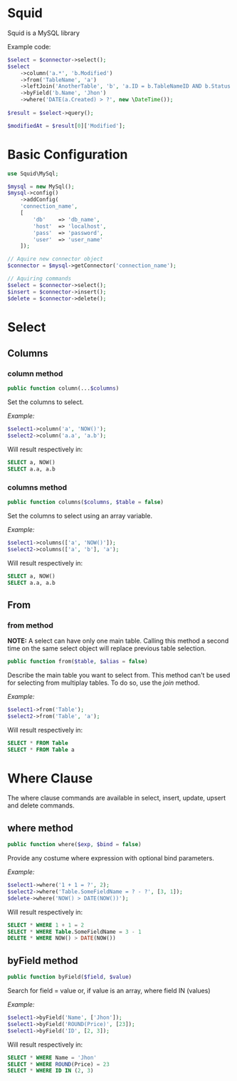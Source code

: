 # Squid
Squid is a MySQL library

Example code:
```php
$select = $connector->select();
$select
	->column('a.*', 'b.Modified')
	->from('TableName', 'a')
	->leftJoin('AnotherTable', 'b', 'a.ID = b.TableNameID AND b.Status = ?', 'valid')
	->byField('b.Name', 'Jhon')
	->where('DATE(a.Created) > ?', new \DateTime());
	
$result = $select->query();

$modifiedAt = $result[0]['Modified'];
```


# Basic Configuration
```php
use Squid\MySql;

$mysql = new MySql();
$mysql->config()
	->addConfig(
	'connection_name',
	[
		'db'	=> 'db_name',
		'host'	=> 'localhost',
		'pass'	=> 'password',
		'user'	=> 'user_name'
	]);

// Aquire new connector object
$connector = $mysql->getConnector('connection_name');

// Aquiring commands
$select = $connector->select();
$insert = $connector->insert();
$delete = $connector->delete();
```

# Select
## Columns

### column method
```php
public function column(...$columns)
```

Set the columns to select.

_Example:_
```php
$select1->column('a', 'NOW()');
$select2->column('a.a', 'a.b');
```
Will result respectively in:
```sql
SELECT a, NOW()
SELECT a.a, a.b
```

### columns method
```php
public function columns($columns, $table = false)
```
Set the columns to select using an array variable.

_Example:_
```php
$select1->columns(['a', 'NOW()']);
$select2->columns(['a', 'b'], 'a');
```
Will result respectively in:
```sql
SELECT a, NOW()
SELECT a.a, a.b
```


## From
### from method
**NOTE:** A select can have only one main table. Calling this method a second time on the same select object will replace
previous table selection.

```php
public function from($table, $alias = false)
```

Describe the main table you want to select from. This method can't be used for selecting from multiplay tables. To do so, use the _join_ method.

_Example:_
```php
$select1->from('Table');
$select2->from('Table', 'a');
```
Will result respectively in:
```sql
SELECT * FROM Table
SELECT * FROM Table a
```

# Where Clause
The where clause commands are available in select, insert, update, upsert and delete commands.

## where method
```php
public function where($exp, $bind = false)
```

Provide any costume where expression with optional bind parameters.

_Example:_
```php
$select1->where('1 + 1 = ?', 2);
$select2->where('Table.SomeFieldName = ? - ?', [3, 1]);
$delete->where('NOW() > DATE(NOW())');
```
Will result respectively in:
```sql
SELECT * WHERE 1 + 1 = 2
SELECT * WHERE Table.SomeFieldName = 3 - 1
DELETE * WHERE NOW() > DATE(NOW())
```

## byField method
```php
public function byField($field, $value) 
```
Search for field = value or, if value is an array, where field IN (values)

_Example:_
```php
$select1->byField('Name', ['Jhon']);
$select1->byField('ROUND(Price)', [23]);
$select1->byField('ID', [2, 3]);
```
Will result respectively in:
```sql
SELECT * WHERE Name = 'Jhon'
SELECT * WHERE ROUND(Price) = 23
SELECT * WHERE ID IN (2, 3)
```
